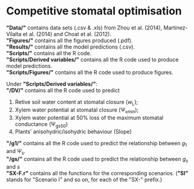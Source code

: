 # Competitive stomatal optimisation
**"Data/"** contains data sets (.csv & .xls) from Zhou et al. (2014), Martínez-Vilalta et al. (2014) and Choat et al. (2012).  
**"Figures/"** contains all the figures produced (.pdf).  
**"Results/"** contains all the model predictions (.csv).  
**"Scripts/"** contains all the R code.  
**"Scripts/Derived variables/"** contains all the R code used to produce model predictions.  
**"Scripts/Figures/"** contains all the R code used to produce figures.  
  
Under **"Scripts/Derived variables/"**:  
**"/DV/"** contains all the R code used to predict  
1) Retive soil water content at stomatal closure (*w*<sub>L</sub>); 
2) Xylem water potential at stomatal closure (&#936;<sub>xmin</sub>); 
3) Xylem water potential at 50% loss of the maximum stomatal conductance (&#936;<sub>gs50</sub>) 
4) Plants’ anisohydric/isohydric behaviour (Slope) 
  
**"/g1/"** contains all the R code used to predict the relationship between *g*<sub>1</sub> and &#936;<sub>s</sub>.  
**"/gs/"** contains all the R code used to predict the relationship between *g*<sub>s</sub> and *s*  
**"SX-F.r"** contains all the functions for the corresponding scenarios. (**"SI"** stands for "Scenario I" and so on, for each of the "SX-" prefix.)  
